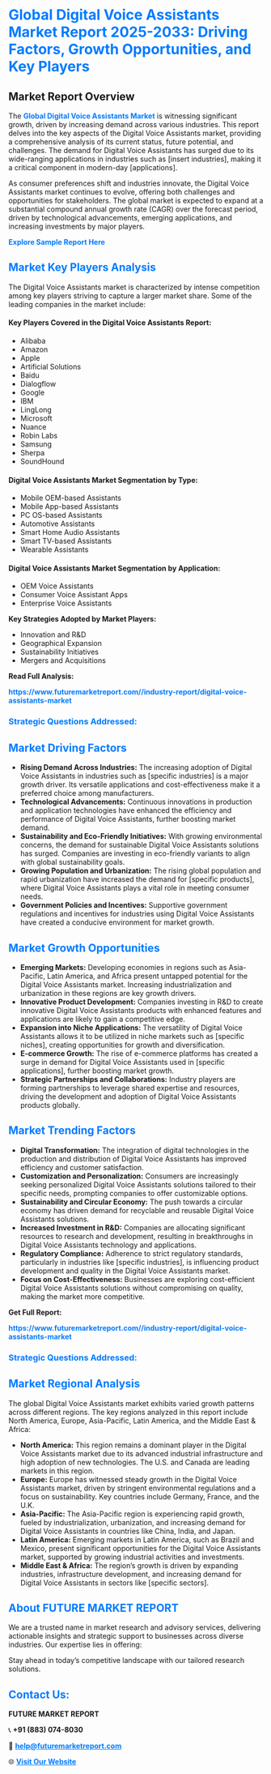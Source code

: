 <h1 style="color: #007BFF;">Global Digital Voice Assistants Market Report 2025-2033: Driving Factors, Growth Opportunities, and Key Players</h1>

<section id="overview">
<h2>Market Report Overview</h2>
<p>The <a href="https://www.futuremarketreport.com//industry-report/digital-voice-assistants-market" style="color: #007BFF; text-decoration: none;"><strong>Global Digital Voice Assistants Market</strong></a> is witnessing significant growth, driven by increasing demand across various industries. This report delves into the key aspects of the Digital Voice Assistants market, providing a comprehensive analysis of its current status, future potential, and challenges. The demand for Digital Voice Assistants has surged due to its wide-ranging applications in industries such as [insert industries], making it a critical component in modern-day [applications].</p>
<p>As consumer preferences shift and industries innovate, the Digital Voice Assistants market continues to evolve, offering both challenges and opportunities for stakeholders. The global market is expected to expand at a substantial compound annual growth rate (CAGR) over the forecast period, driven by technological advancements, emerging applications, and increasing investments by major players.</p>
</section>

<section id="overview">
<p><a href="https://www.futuremarketreport.com//request-sample/reportId=45864" style="color: #007BFF; text-decoration: none;"><strong>Explore Sample Report Here</strong></a></p>
</section>

<section id="key-players">
<h2 style="color: #007BFF;">Market Key Players Analysis</h2>
<p>The Digital Voice Assistants market is characterized by intense competition among key players striving to capture a larger market share. Some of the leading companies in the market include:</p>
<h4>Key Players Covered in the Digital Voice Assistants Report:</h4>
<ul><li>Alibaba</li><li>Amazon</li><li>Apple</li><li>Artificial Solutions</li><li>Baidu</li><li>Dialogflow</li><li>Google</li><li>IBM</li><li>LingLong</li><li>Microsoft</li><li>Nuance</li><li>Robin Labs</li><li>Samsung</li><li>Sherpa</li><li>SoundHound</li></ul>
<h4>Digital Voice Assistants Market Segmentation by Type:</h4>
<ul><li>Mobile OEM-based Assistants</li><li>Mobile App-based Assistants</li><li>PC OS-based Assistants</li><li>Automotive Assistants</li><li>Smart Home Audio Assistants</li><li>Smart TV-based Assistants</li><li>Wearable Assistants</li></ul>

<h4>Digital Voice Assistants Market Segmentation by Application:</h4>
<ul><li>OEM Voice Assistants</li><li>Consumer Voice Assistant Apps</li><li>Enterprise Voice Assistants</li></ul>
<p><strong>Key Strategies Adopted by Market Players:</strong></p>
<ul>
<li>Innovation and R&D</li>
<li>Geographical Expansion</li>
<li>Sustainability Initiatives</li>
<li>Mergers and Acquisitions</li>
</ul>
</section>

<section>
<p><strong>Read Full Analysis: </strong></p><a href="https://www.futuremarketreport.com//industry-report/digital-voice-assistants-market" style="color: #007BFF; text-decoration: none;"><strong>https://www.futuremarketreport.com//industry-report/digital-voice-assistants-market</strong></a>
<h3 style="color: #007BFF;">Strategic Questions Addressed:</h3>
</section>

<section id="driving-factors">
<h2 style="color: #007BFF;">Market Driving Factors</h2>
<ul>
<li><strong>Rising Demand Across Industries:</strong> The increasing adoption of Digital Voice Assistants in industries such as [specific industries] is a major growth driver. Its versatile applications and cost-effectiveness make it a preferred choice among manufacturers.</li>
<li><strong>Technological Advancements:</strong> Continuous innovations in production and application technologies have enhanced the efficiency and performance of Digital Voice Assistants, further boosting market demand.</li>
<li><strong>Sustainability and Eco-Friendly Initiatives:</strong> With growing environmental concerns, the demand for sustainable Digital Voice Assistants solutions has surged. Companies are investing in eco-friendly variants to align with global sustainability goals.</li>
<li><strong>Growing Population and Urbanization:</strong> The rising global population and rapid urbanization have increased the demand for [specific products], where Digital Voice Assistants plays a vital role in meeting consumer needs.</li>
<li><strong>Government Policies and Incentives:</strong> Supportive government regulations and incentives for industries using Digital Voice Assistants have created a conducive environment for market growth.</li>
</ul>
</section>

<section id="growth-opportunities">
<h2 style="color: #007BFF;">Market Growth Opportunities</h2>
<ul>
<li><strong>Emerging Markets:</strong> Developing economies in regions such as Asia-Pacific, Latin America, and Africa present untapped potential for the Digital Voice Assistants market. Increasing industrialization and urbanization in these regions are key growth drivers.</li>
<li><strong>Innovative Product Development:</strong> Companies investing in R&D to create innovative Digital Voice Assistants products with enhanced features and applications are likely to gain a competitive edge.</li>
<li><strong>Expansion into Niche Applications:</strong> The versatility of Digital Voice Assistants allows it to be utilized in niche markets such as [specific niches], creating opportunities for growth and diversification.</li>
<li><strong>E-commerce Growth:</strong> The rise of e-commerce platforms has created a surge in demand for Digital Voice Assistants used in [specific applications], further boosting market growth.</li>
<li><strong>Strategic Partnerships and Collaborations:</strong> Industry players are forming partnerships to leverage shared expertise and resources, driving the development and adoption of Digital Voice Assistants products globally.</li>
</ul>
</section>

<section id="trending-factors">
<h2 style="color: #007BFF;">Market Trending Factors</h2>
<ul>
<li><strong>Digital Transformation:</strong> The integration of digital technologies in the production and distribution of Digital Voice Assistants has improved efficiency and customer satisfaction.</li>
<li><strong>Customization and Personalization:</strong> Consumers are increasingly seeking personalized Digital Voice Assistants solutions tailored to their specific needs, prompting companies to offer customizable options.</li>
<li><strong>Sustainability and Circular Economy:</strong> The push towards a circular economy has driven demand for recyclable and reusable Digital Voice Assistants solutions.</li>
<li><strong>Increased Investment in R&D:</strong> Companies are allocating significant resources to research and development, resulting in breakthroughs in Digital Voice Assistants technology and applications.</li>
<li><strong>Regulatory Compliance:</strong> Adherence to strict regulatory standards, particularly in industries like [specific industries], is influencing product development and quality in the Digital Voice Assistants market.</li>
<li><strong>Focus on Cost-Effectiveness:</strong> Businesses are exploring cost-efficient Digital Voice Assistants solutions without compromising on quality, making the market more competitive.</li>
</ul>
</section>

<section>
<p><strong>Get Full Report: </strong></p><a href="https://www.futuremarketreport.com//industry-report/digital-voice-assistants-market" style="color: #007BFF; text-decoration: none;"><strong>https://www.futuremarketreport.com//industry-report/digital-voice-assistants-market</strong></a>
<h3 style="color: #007BFF;">Strategic Questions Addressed:</h3>
</section>


<section id="regional-analysis">
<h2 style="color: #007BFF;">Market Regional Analysis</h2>
<p>The global Digital Voice Assistants market exhibits varied growth patterns across different regions. The key regions analyzed in this report include North America, Europe, Asia-Pacific, Latin America, and the Middle East & Africa:</p>
<ul>
<li><strong>North America:</strong> This region remains a dominant player in the Digital Voice Assistants market due to its advanced industrial infrastructure and high adoption of new technologies. The U.S. and Canada are leading markets in this region.</li>
<li><strong>Europe:</strong> Europe has witnessed steady growth in the Digital Voice Assistants market, driven by stringent environmental regulations and a focus on sustainability. Key countries include Germany, France, and the U.K.</li>
<li><strong>Asia-Pacific:</strong> The Asia-Pacific region is experiencing rapid growth, fueled by industrialization, urbanization, and increasing demand for Digital Voice Assistants in countries like China, India, and Japan.</li>
<li><strong>Latin America:</strong> Emerging markets in Latin America, such as Brazil and Mexico, present significant opportunities for the Digital Voice Assistants market, supported by growing industrial activities and investments.</li>
<li><strong>Middle East & Africa:</strong> The region’s growth is driven by expanding industries, infrastructure development, and increasing demand for Digital Voice Assistants in sectors like [specific sectors].</li>
</ul>
</section>

<footer>
<h2 style="color: #007BFF;">About FUTURE MARKET REPORT</h2>
<p>We are a trusted name in market research and advisory services, delivering actionable insights and strategic support to businesses across diverse industries. Our expertise lies in offering:</p>

<p>Stay ahead in today’s competitive landscape with our tailored research solutions.</p>

<h2 style="color: #007BFF;">Contact Us:</h2>
<p><strong>FUTURE MARKET REPORT</strong></p>
<p>📞 <strong>+91 (883) 074-8030</strong></p>
<p>📧 <strong><a href="mailto:help@futuremarketreport.com" style="color: #007BFF;">help@futuremarketreport.com</a></strong></p>
<p>🌐 <strong><a href="https://www.futuremarketreport.com/" style="color: #007BFF;">Visit Our Website</a></strong></p>
</footer>